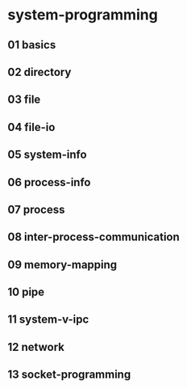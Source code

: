 # system-programming

## 01 basics

## 02 directory

## 03 file

## 04 file-io

## 05 system-info

## 06 process-info

## 07 process

## 08 inter-process-communication

## 09 memory-mapping

## 10 pipe

## 11 system-v-ipc

## 12 network

## 13 socket-programming
